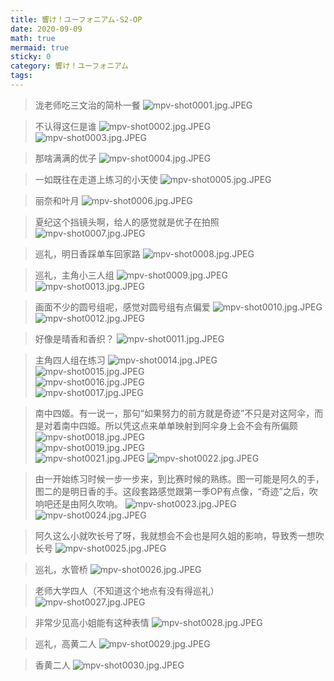 ```yaml
---
title: 響け！ユーフォニアム-S2-OP
date: 2020-09-09
math: true
mermaid: true
sticky: 0
category: 響け！ユーフォニアム
tags:
---
```


> 泷老师吃三文治的简朴一餐
![mpv-shot0001.jpg.JPEG](https://filebed.cellargalaxy.workers.dev/blog/spirit/響け！ユーフォニアム/S2/OP/20200909/mpv-shot0001.jpg.JPEG)  

> 不认得这仨是谁
![mpv-shot0002.jpg.JPEG](https://filebed.cellargalaxy.workers.dev/blog/spirit/響け！ユーフォニアム/S2/OP/20200909/mpv-shot0002.jpg.JPEG)  
![mpv-shot0003.jpg.JPEG](https://filebed.cellargalaxy.workers.dev/blog/spirit/響け！ユーフォニアム/S2/OP/20200909/mpv-shot0003.jpg.JPEG)  

> 那啥满满的优子
![mpv-shot0004.jpg.JPEG](https://filebed.cellargalaxy.workers.dev/blog/spirit/響け！ユーフォニアム/S2/OP/20200909/mpv-shot0004.jpg.JPEG)

> 一如既往在走道上练习的小天使
![mpv-shot0005.jpg.JPEG](https://filebed.cellargalaxy.workers.dev/blog/spirit/響け！ユーフォニアム/S2/OP/20200909/mpv-shot0005.jpg.JPEG)

> 丽奈和叶月
![mpv-shot0006.jpg.JPEG](https://filebed.cellargalaxy.workers.dev/blog/spirit/響け！ユーフォニアム/S2/OP/20200909/mpv-shot0006.jpg.JPEG)

> 夏纪这个挡镜头啊，给人的感觉就是优子在拍照
![mpv-shot0007.jpg.JPEG](https://filebed.cellargalaxy.workers.dev/blog/spirit/響け！ユーフォニアム/S2/OP/20200909/mpv-shot0007.jpg.JPEG)

> 巡礼，明日香踩单车回家路
![mpv-shot0008.jpg.JPEG](https://filebed.cellargalaxy.workers.dev/blog/spirit/響け！ユーフォニアム/S2/OP/20200909/mpv-shot0008.jpg.JPEG)

> 巡礼，主角小三人组
![mpv-shot0009.jpg.JPEG](https://filebed.cellargalaxy.workers.dev/blog/spirit/響け！ユーフォニアム/S2/OP/20200909/mpv-shot0009.jpg.JPEG)  
![mpv-shot0013.jpg.JPEG](https://filebed.cellargalaxy.workers.dev/blog/spirit/響け！ユーフォニアム/S2/OP/20200909/mpv-shot0013.jpg.JPEG)

> 画面不少的圆号组呢，感觉对圆号组有点偏爱
![mpv-shot0010.jpg.JPEG](https://filebed.cellargalaxy.workers.dev/blog/spirit/響け！ユーフォニアム/S2/OP/20200909/mpv-shot0010.jpg.JPEG)  
![mpv-shot0012.jpg.JPEG](https://filebed.cellargalaxy.workers.dev/blog/spirit/響け！ユーフォニアム/S2/OP/20200909/mpv-shot0012.jpg.JPEG)

> 好像是晴香和香织？
![mpv-shot0011.jpg.JPEG](https://filebed.cellargalaxy.workers.dev/blog/spirit/響け！ユーフォニアム/S2/OP/20200909/mpv-shot0011.jpg.JPEG)

> 主角四人组在练习
![mpv-shot0014.jpg.JPEG](https://filebed.cellargalaxy.workers.dev/blog/spirit/響け！ユーフォニアム/S2/OP/20200909/mpv-shot0014.jpg.JPEG)  
![mpv-shot0015.jpg.JPEG](https://filebed.cellargalaxy.workers.dev/blog/spirit/響け！ユーフォニアム/S2/OP/20200909/mpv-shot0015.jpg.JPEG)  
![mpv-shot0016.jpg.JPEG](https://filebed.cellargalaxy.workers.dev/blog/spirit/響け！ユーフォニアム/S2/OP/20200909/mpv-shot0016.jpg.JPEG)  
![mpv-shot0017.jpg.JPEG](https://filebed.cellargalaxy.workers.dev/blog/spirit/響け！ユーフォニアム/S2/OP/20200909/mpv-shot0017.jpg.JPEG)  

> 南中四姬。有一说一，那句“如果努力的前方就是奇迹”不只是对这阿伞，而是对着南中四姬。所以凭这点来单单映射到阿伞身上会不会有所偏颇
![mpv-shot0018.jpg.JPEG](https://filebed.cellargalaxy.workers.dev/blog/spirit/響け！ユーフォニアム/S2/OP/20200909/mpv-shot0018.jpg.JPEG)  
![mpv-shot0019.jpg.JPEG](https://filebed.cellargalaxy.workers.dev/blog/spirit/響け！ユーフォニアム/S2/OP/20200909/mpv-shot0019.jpg.JPEG)  
![mpv-shot0021.jpg.JPEG](https://filebed.cellargalaxy.workers.dev/blog/spirit/響け！ユーフォニアム/S2/OP/20200909/mpv-shot0021.jpg.JPEG)
![mpv-shot0022.jpg.JPEG](https://filebed.cellargalaxy.workers.dev/blog/spirit/響け！ユーフォニアム/S2/OP/20200909/mpv-shot0022.jpg.JPEG)

> 由一开始练习时候一步一步来，到比赛时候的熟练。图一可能是阿久的手，图二的是明日香的手。这段套路感觉跟第一季OP有点像，“奇迹”之后，吹响吧还是由阿久吹响。
![mpv-shot0023.jpg.JPEG](https://filebed.cellargalaxy.workers.dev/blog/spirit/響け！ユーフォニアム/S2/OP/20200909/mpv-shot0023.jpg.JPEG)  
![mpv-shot0024.jpg.JPEG](https://filebed.cellargalaxy.workers.dev/blog/spirit/響け！ユーフォニアム/S2/OP/20200909/mpv-shot0024.jpg.JPEG)  

> 阿久这么小就吹长号了呀，我就想会不会也是阿久姐的影响，导致秀一想吹长号
![mpv-shot0025.jpg.JPEG](https://filebed.cellargalaxy.workers.dev/blog/spirit/響け！ユーフォニアム/S2/OP/20200909/mpv-shot0025.jpg.JPEG)

> 巡礼，水管桥
![mpv-shot0026.jpg.JPEG](https://filebed.cellargalaxy.workers.dev/blog/spirit/響け！ユーフォニアム/S2/OP/20200909/mpv-shot0026.jpg.JPEG)

> 老师大学四人（不知道这个地点有没有得巡礼）
![mpv-shot0027.jpg.JPEG](https://filebed.cellargalaxy.workers.dev/blog/spirit/響け！ユーフォニアム/S2/OP/20200909/mpv-shot0027.jpg.JPEG)

> 非常少见高小姐能有这种表情
![mpv-shot0028.jpg.JPEG](https://filebed.cellargalaxy.workers.dev/blog/spirit/響け！ユーフォニアム/S2/OP/20200909/mpv-shot0028.jpg.JPEG)

> 巡礼，高黄二人
![mpv-shot0029.jpg.JPEG](https://filebed.cellargalaxy.workers.dev/blog/spirit/響け！ユーフォニアム/S2/OP/20200909/mpv-shot0029.jpg.JPEG)

> 香黄二人
![mpv-shot0030.jpg.JPEG](https://filebed.cellargalaxy.workers.dev/blog/spirit/響け！ユーフォニアム/S2/OP/20200909/mpv-shot0030.jpg.JPEG)